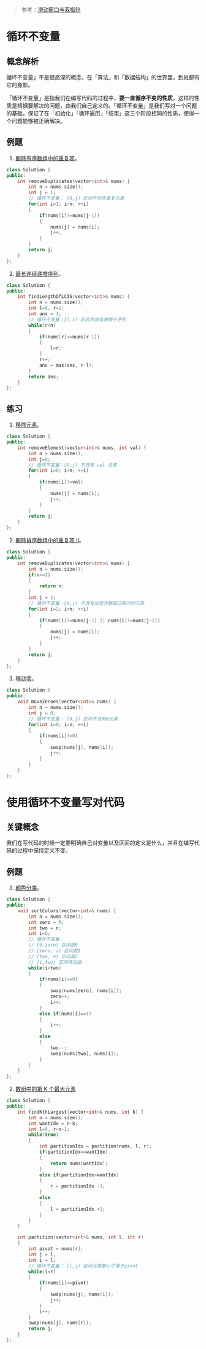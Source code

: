 > 参考：[滑动窗口与双指针](https://leetcode.cn/leetbook/read/sliding-window-and-two-pointers/owiz0j/)

# 循环不变量
## 概念解析
循环不变量」不是很高深的概念，在「算法」和「数据结构」的世界里，到处都有它的身影。

「循环不变量」是指我们在编写代码的过程中，**要一直循序不变的性质**，这样的性质是根据要解决的问题，由我们自己定义的。「循环不变量」是我们写对一个问题的基础，保证了在「初始化」「循环遍历」「结束」这三个阶段相同的性质，使得一个问题能够被正确解决。

## 例题
1. [删除有序数组中的重复项](https://leetcode.cn/problems/remove-duplicates-from-sorted-array/solutions/)。
```cpp
class Solution {
public:
    int removeDuplicates(vector<int>& nums) {
        int n = nums.size();
        int j = 1;
        // 循环不变量： [0,j) 区间不包含重复元素
        for(int i=1; i<n; ++i)
        {
            if(nums[i]!=nums[j-1])
            {
                nums[j] = nums[i];
                j++;
            }
        }
        return j;
    }
};
```

2. [最长连续递增序列](https://leetcode.cn/problems/longest-continuous-increasing-subsequence/solutions/)。
```cpp
class Solution {
public:
    int findLengthOfLCIS(vector<int>& nums) {
        int n = nums.size();
        int l=0, r=1;
        int ans = 1;
        // 循环不变量：[l,r) 区间为连续递增子序列
        while(r<n)
        {
            if(nums[r]<=nums[r-1])
            {
                l=r;
            }
            r++;
            ans = max(ans, r-l);
        }
        return ans;
    }
};
```

## 练习
1. [移除元素](https://leetcode.cn/problems/remove-element/solutions/)。
```cpp
class Solution {
public:
    int removeElement(vector<int>& nums, int val) {
        int n = nums.size();
        int j=0;
        // 循环不变量：[0,j) 不含有 val 元素
        for(int i=0; i<n; ++i)
        {
            if(nums[i]!=val)
            {
                nums[j] = nums[i];
                j++;
            }
        }
        return j;
    }
};
```
2. [删除排序数组中的重复项 II](https://leetcode.cn/problems/remove-duplicates-from-sorted-array-ii/solutions/)。
```cpp
class Solution {
public:
    int removeDuplicates(vector<int>& nums) {
        int n = nums.size();
        if(n<=2)
        {
            return n;
        }
        int j = 2;
        // 循环不变量：[0,j) 不含有出现次数超过两次的元素
        for(int i=2; i<n; ++i)
        {
            if(nums[i]!=nums[j-1] || nums[i]!=nums[j-2])
            {
                nums[j] = nums[i];
                j++;
            }
        }
        return j;
    }
};
```
3. [移动零](https://leetcode.cn/problems/move-zeroes/solutions/)。
```cpp
class Solution {
public:
    void moveZeroes(vector<int>& nums) {
        int n = nums.size();
        int j = 0;
        // 循环不变量： [0,j) 区间不含有0元素
        for(int i=0; i<n; ++i)
        {
            if(nums[i]!=0)
            {
                swap(nums[j], nums[i]);
                j++;
            }
        }
    }
};
```

# 使用循环不变量写对代码
## 关键概念
我们在写代码的时候一定要明确自己对变量以及区间的定义是什么，并且在编写代码的过程中保持定义不变。

## 例题
1. [颜色分类](https://leetcode.cn/problems/sort-colors/solutions/)。
```cpp
class Solution {
public:
    void sortColors(vector<int>& nums) {
        int n = nums.size();
        int zero = 0;
        int two = n;
        int i=0;
        // 循环不变量：
        // [0,zero) 区间是0
        // [zero, i) 区间是1
        // [two, n) 区间是2
        // [i,two) 区间待扫描
        while(i<two)
        {
            if(nums[i]==0)
            {
                swap(nums[zero], nums[i]);
                zero++;
                i++;
            }
            else if(nums[i]==1)
            {
                i++;
            }
            else
            {
                two--;
                swap(nums[two], nums[i]);
            }
        }
    }
};
```
2. [数组中的第 K 个最大元素](https://leetcode.cn/problems/kth-largest-element-in-an-array/solutions/)
```cpp
class Solution {
public:
    int findKthLargest(vector<int>& nums, int k) {
        int n = nums.size();
        int wantIdx = n-k;
        int l=0, r=n-1;
        while(true)
        {
            int partitionIdx = partition(nums, l, r);
            if(partitionIdx==wantIdx)
            {
                return nums[wantIdx];
            }
            else if(partitionIdx>wantIdx)
            {
                r = partitionIdx -1;
            }
            else
            {
                l = partitionIdx +1;
            }
        }
    }

    int partition(vector<int>& nums, int l, int r)
    {
        int pivot = nums[r];
        int j = l;
        int i = l;
        // 循环不变量： [l,j) 区间元素都小于等于pivot
        while(i<r)
        {
            if(nums[i]<=pivot)
            {
                swap(nums[j], nums[i]);
                j++;
            }
            i++;
        }
        swap(nums[j], nums[r]);
        return j;
    }
};
```